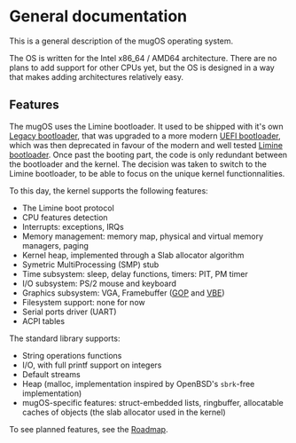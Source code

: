 # General documentation

This is a general description of the mugOS operating system.

The OS is written for the Intel x86_64 / AMD64 architecture. There are no plans to add support for other CPUs yet,
but the OS is designed in a way that makes adding architectures relatively easy.

## Features

The mugOS uses the Limine bootloader. It used to be shipped with it's own [Legacy bootloader](../Bootloader/Legacy),
that was upgraded to a more modern [UEFI bootloader](../Bootloader/UEFI/), which was then deprecated in favour
of the modern and well tested [Limine bootloader](https://github.com/limine-bootloader/limine).
Once past the booting part, the code is only redundant between the bootloader and the kernel. The decision
was taken to switch to the Limine bootloader, to be able to focus on the unique kernel functionnalities.

To this day, the kernel supports the following features:
- The Limine boot protocol
- CPU features detection
- Interrupts: exceptions, IRQs
- Memory management: memory map, physical and virtual memory managers, paging
- Kernel heap, implemented through a Slab allocator algorithm
- Symetric MultiProcessing (SMP) stub
- Time subsystem: sleep, delay functions, timers: PIT, PM timer
- I/O subsystem: PS/2 mouse and keyboard
- Graphics subsystem: VGA, Framebuffer
  ([GOP](https://uefi.org/specs/UEFI/2.10/12_Protocols_Console_Support.html#graphics-output-protocol) and
  [VBE](https://wiki.osdev.org/VESA_Video_Modes))
- Filesystem support: none for now
- Serial ports driver (UART)
- ACPI tables

The standard library supports:
- String operations functions
- I/O, with full printf support on integers
- Default streams
- Heap (malloc, implementation inspired by OpenBSD's `sbrk`-free implementation)
- mugOS-specific features: struct-embedded lists, ringbuffer,
  allocatable caches of objects (the slab allocator used in the kernel)

To see planned features, see the [Roadmap](./Roadmap.md).
